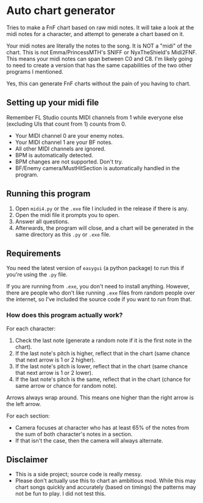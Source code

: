# Auto chart generator
Tries to make a FnF chart based on raw midi notes.
It will take a look at the midi notes for a character,
and attempt to generate a chart based on it.

Your midi notes are literally the notes to the song.
It is NOT a "midi" of the chart. This is not Emma/PrincessMTH's SNIFF or NyxTheShield's Midi2FNF. This means your
midi notes can span between C0 and C8. I'm likely
going to need to create a version that has the same
capabilities of the two other programs I mentioned.

Yes, this can generate FnF charts without the pain
of you having to chart.

## Setting up your midi file
Remember FL Studio counts MIDI channels from 1 while everyone else (excluding UIs that count from 1) counts from 0.

* Your MIDI channel 0 are your enemy notes.
* Your MIDI channel 1 are your BF notes.
* All other MIDI channels are ignored.
* BPM is automatically detected.
* BPM changes are not supported. Don't try.
* BF/Enemy camera/MustHitSection is automatically handled in the program.

## Running this program
1. Open ``midi4.py`` or the ``.exe`` file I included in the release if there is any.
2. Open the midi file it prompts you to open.
3. Answer all questions.
4. Afterwards, the program will close, and a chart will be generated in the same directory as this ``.py`` or ``.exe``  file.

## Requirements
You need the latest version of ``easygui`` (a python package)
to run this if you're using the ``.py`` file.

If you are running from ``.exe``, you don't need to
install anything. However, there are people who don't like
running ``.exe`` files from random people over the internet,
so I've included the source code if you want to run from that.

### How does this program actually work?
For each character:
1. Check the last note (generate a random note if it is the first note in the chart).
2. If the last note's pitch is higher, reflect that in the chart (same chance that next arrow is 1 or 2 higher).
3. If the last note's pitch is lower, reflect that in the chart (same chance that next arrow is 1 or 2 lower).
4. If the last note's pitch is the same, reflect that in the chart (chance for same arrow or chance for random note).

Arrows always wrap around. This means one higher than the right arrow is the left arrow.

For each section:
* Camera focuses at character who has at least 65% of the notes from the sum of both character's notes in a section.
* If that isn't the case, then the camera will always alternate.

## Disclaimer
* This is a side project; source code is
really messy.
* Please don't actually use this to chart an
ambitious mod. While this may chart songs quickly and
accurately (based on timings) the patterns may not be
fun to play. I did not test this.
